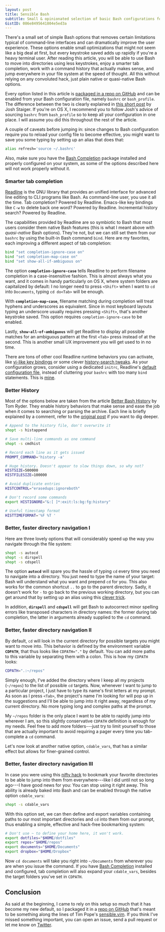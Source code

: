 ```yaml
---
layout: post
title: Sensible Bash
subtitle: Small & opinionated selection of basic Bash configurations for a better command-line user experience
GistID: 086e8495641804e5ed3a
---
```


There's a small set of simple Bash options that removes certain limitations typical of command-line interfaces and can dramatically improve the user experience. These options enable small optimizations that might not seem like a big deal at first, but every keystroke saved adds up rapidly if you're a heavy terminal user. After reading this article, you will be able to use Bash to move into directories using less keystrokes, enjoy a smarter tab completion, work with a command history that actually makes sense, and jump everywhere in your file system at the speed of thought. All this without relying on any convoluted hack, just plain native or quasi-native Bash options.

Every option listed in this article is [packaged in a repo on GitHub](https://github.com/mrzool/bash-sensible) and can be enabled from your Bash configuration file, namely `bashrc` or `bash_profile`. The difference between the two is clearly explained in [this short post](http://www.joshstaiger.org/archives/2005/07/bash_profile_vs.html) by Josh Staiger. If you're on OS X, I recommend you to follow Josh's advice of sourcing `bashrc` from `bash_profile` so to keep all your configuration in one place. I will assume you did this throughout the rest of the article.

A couple of caveats before jumping in: since changes to Bash configuration require you to reload your config file to become effective, you might want to save you some typing by setting up an alias that does that:

```bash
alias refresh='source ~/.bashrc'
```

Also, make sure you have the [Bash Completion](http://bash-completion.alioth.debian.org/) package installed and properly configured on your system, as some of the options described here will not work properly without it.

### Smarter tab completion

[Readline](https://cnswww.cns.cwru.edu/php/chet/readline/rltop.html) is the GNU library that provides an unified interface for advanced line editing to CLI programs like Bash. As command-line user, you use it all the time. Tab completion? Powered by Readline. Emacs-like key bindings like `C-w` to delete back one word? Powered by Readline. Incremental history search? Powered by Readline.

The capabilities provided by Readline are so symbiotic to Bash that most users consider them native Bash features (this is what I meant above with *quasi-native* Bash options). They're not, but we can still set them from our `bashrc` by using the built-in Bash command `bind`. Here are my favorites, each improving a different aspect of tab completion:

```bash
bind "set completion-ignore-case on"
bind "set completion-map-case on"
bind "set show-all-if-ambiguous on"
```

The option **`completion-ignore-case`** tells Readline to perform filename completion in a case-insensitive fashion. This is almost always what you want, and it comes in handy particularly on OS X, where system folders are capitalized by default: I no longer need to press `<Shift>` when I want to `cd` into `Documents`, typing `cd do<Tab>` will be enough.

With **`completion-map-case`**, filename matching during completion will treat hyphens and underscores as equivalent. Since in most keyboard layouts typing an underscore usually requires pressing `<Shift>`, that's another keystroke saved. This option requires `completion-ignore-case` to be enabled.

Lastly, **`show-all-of-ambiguous`** will get Readline to display all possible matches for an ambiguous pattern at the first `<Tab>` press instead of at the second. This is another small UX improvement you will get used to in no time.

There are tons of other cool Readline runtime behaviors you can activate, like [vi-like key bindings](http://blog.sanctum.geek.nz/vi-mode-in-bash/) or some clever [history-search tweaks](https://coderwall.com/p/oqtj8w/the-single-most-useful-thing-in-bash). As your configuration grows, consider using a dedicated `initrc`, Readline's [default configuration file](http://cnswww.cns.cwru.edu/php/chet/readline/readline.html#SEC9), instead of cluttering your `bashrc` with too many `bind` statements. This is [mine](https://github.com/mrzool/dotfiles/blob/master/inputrc).

### Better History

Most of the options below are taken from the article [Better Bash History](http://blog.sanctum.geek.nz/better-bash-history/) by Tom Ryder. They enable history behaviors that make sense and ease the job when it comes to searching or parsing the archive. Each line is briefly explained by a comment, refer to the [original post](http://blog.sanctum.geek.nz/better-bash-history/) if you want to dig deeper.

```bash
# Append to the history file, don't overwrite it
shopt -s histappend

# Save multi-line commands as one command
shopt -s cmdhist

# Record each line as it gets issued
PROMPT_COMMAND='history -a'

# Huge history. Doesn't appear to slow things down, so why not?
HISTSIZE=500000
HISTFILESIZE=100000

# Avoid duplicate entries
HISTCONTROL="erasedups:ignoreboth"

# Don't record some commands
export HISTIGNORE="&:[ ]*:exit:ls:bg:fg:history"

# Useful timestamp format
HISTTIMEFORMAT='%F %T '
```

### Better, faster directory navigation I

Here are three lovely options that will considerably speed up the way you navigate through the file system:

```bash
shopt -s autocd
shopt -s dirspell
shopt -s cdspell
```

The option **`autocd`** will spare you the hassle of typing `cd` every time you need to navigate into a directory. You just need to type the name of your target: Bash will understand what you want and prepend `cd` for you. This also works for the common shortcut `..` to go to the parent directory. Sadly, it doesn't work for `-` to go back to the previous working directory, but you can get around that by setting up an alias using this [clever trick](http://askubuntu.com/questions/146031/bash-alias-alias-name-should-be-a-simple-dash-not-working).

In addition, **`dirspell`** and **`cdspell`** will get Bash to autocorrect minor spelling errors like transposed characters in directory names: the former during tab completion, the latter in arguments already supplied to the `cd` command.

### Better, faster directory navigation II

By default, `cd` will look in the current directory for possible targets you might want to move into. This behavior is defined by the environment variable **`CDPATH`**, that thus looks like `CDPATH="."` by default. You can add more paths to this variable by separating them with a colon. This is how my `CDPATH` looks:

```bash
CDPATH=".:~/repos"
```

Simply enough, I've added the directory where I keep all my projects (`~/repos`) to the list of possible `cd` targets. Now, whenever I want to jump to a particular project, I just have to type its name's first letters at my prompt. As soon as I press `<Tab>`, the project's name I'm looking for will pop up in the suggestions and I'll be able to jump into it right away, regardless of my current directory. No more typing long and complex paths at the prompt.

My `~/repos` folder is the only place I want to be able to rapidly jump into wherever I am, so this slightly conservative `CDPATH` definition is enough for my needs. Feel free to add more folders---just try to limit yourself to those that are actually important to avoid requiring a pager every time you tab-complete a `cd` command.

Let's now look at another native option, `cdable_vars`, that has a similar effect but allows for finer-grained control.

### Better, faster directory navigation III

In case you were using this [nifty hack](http://jeroenjanssens.com/2013/08/16/quickly-navigate-your-filesystem-from-the-command-line.html) to bookmark your favorite directories to be able to jump into them from everywhere---like I did until not so long ago---I have good news for you: You can stop using it right away. This ability is already baked into Bash and can be enabled through the native option `cdable_vars`:

```bash
shopt -s cdable_vars
```

With this option set, we can then define and export variables containing paths to our most important directories and `cd` into them from our prompt, thus enabling a simple, effective and hack-free bookmarking system:

```bash
# Don't use ~ to define your home here, it won't work.
export dotfiles="$HOME/dotfiles"
export repos="$HOME/repos"
export documents="$HOME/Documents"
export dropbox="$HOME/Dropbox"
```

Now `cd documents` will take you right into `~/Documents` from wherever you are when you issue the command. If you have [Bash Completion](http://bash-completion.alioth.debian.org/) installed and configured, tab completion will also expand your `cdable_vars`, besides the target folders you've set in `CDPATH`.

## Conclusion

As said at the beginning, I came to rely on this setup so much that it has become my new default, so I packaged it in a [repo on GitHub](https://github.com/mrzool/bash-sensible) that's meant to be something along the lines of Tim Pope's [sensible.vim](https://github.com/tpope/vim-sensible). If you think I've missed something important, you can open an issue, send a pull request or let me know on [Twitter](http://twitter.com/mrzool_).

